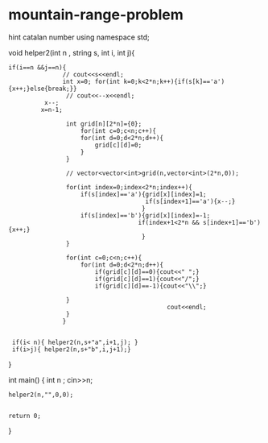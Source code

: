 # mountain-range-problem
hint catalan number
using namespace std;

void helper2(int n , string s, int i, int j){
    
    if(i==n &&j==n){  
                   // cout<<s<<endl;
                   int x=0; for(int k=0;k<2*n;k++){if(s[k]=='a'){x++;}else{break;}}
                    // cout<<--x<<endl;
              x--;
             x=n-1;
                    
                    int grid[n][2*n]={0};
                        for(int c=0;c<n;c++){
                        for(int d=0;d<2*n;d++){
                            grid[c][d]=0;
                        }
                    }
        
                    // vector<vector<int>grid(n,vector<int>(2*n,0));
                    
                    for(int index=0;index<2*n;index++){
                        if(s[index]=='a'){grid[x][index]=1;
                                          if(s[index+1]=='a'){x--;}
                                         }
                        if(s[index]=='b'){grid[x][index]=-1; 
                                        if(index+1<2*n && s[index+1]=='b'){x++;}
                                         }
                    }
                    
                    for(int c=0;c<n;c++){
                        for(int d=0;d<2*n;d++){
                            if(grid[c][d]==0){cout<<" ";}
                            if(grid[c][d]==1){cout<<"/";}
                            if(grid[c][d]==-1){cout<<"\\";}

                    }
                                                cout<<endl;
                    }
                   }
        
    
     if(i< n){ helper2(n,s+"a",i+1,j); }
     if(i>j){ helper2(n,s+"b",i,j+1);}
    
}


int main() {
 int n ;
    cin>>n;
    
    helper2(n,"",0,0);
    

    return 0;
}
